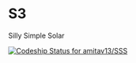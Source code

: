 # S3
Silly Simple Solar

[ ![Codeship Status for amitav13/SSS](https://app.codeship.com/projects/47d348e0-a00b-0134-e63c-620e497cce73/status?branch=master)](https://app.codeship.com/projects/189578)
